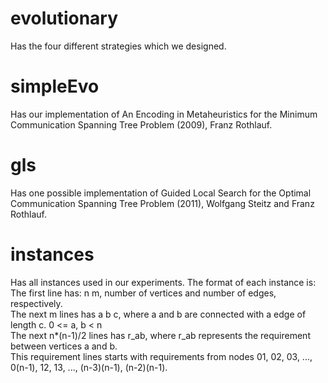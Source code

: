 # evolutionary
Has the four different strategies which we designed.

# simpleEvo
Has our implementation of An Encoding in Metaheuristics for the Minimum
Communication Spanning Tree Problem (2009), Franz Rothlauf.

# gls
Has one possible implementation of Guided Local Search for the Optimal Communication Spanning Tree Problem (2011), Wolfgang Steitz and Franz Rothlauf.

# instances
Has all instances used in our experiments. The format of each instance is: \
The first line has: n m, number of vertices and number of edges, respectively. \
The next m lines has a b c, where a and b are connected with a edge of length c. 0 <= a, b < n \
The next n*(n-1)/2 lines has r_ab, where r_ab represents the requirement between vertices a and b. \
This requirement lines starts with requirements from nodes 01, 02, 03, ..., 0(n-1), 12, 13, ..., (n-3)(n-1), (n-2)(n-1).
